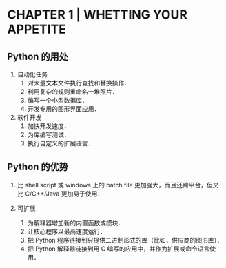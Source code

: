 # CHAPTER 1 | WHETTING YOUR APPETITE

## Python 的用处

1. 自动化任务
   1. 对大量文本文件执行查找和替换操作．
   2. 利用复杂的规则重命名一堆照片．
   3. 编写一个小型数据库．
   4. 开发专用的图形界面应用．
2. 软件开发
   1. 加快开发速度．
   2. 为库编写测试．
   3. 执行自定义的扩展语言．

## Python 的优势

1. 比 shell script 或 windows 上的 batch file 更加强大，而且还跨平台，但又比 C/C++/Java 更加易于使用．

2. 可扩展
   1. 为解释器增加新的内置函数或模块．
   2. 让核心程序以最高速度运行．
   3. 把 Python 程序链接到只提供二进制形式的库（比如，供应商的图形库）．
   4. 把 Python 解释器链接到用 C 编写的应用中，并作为扩展或命令语言使用．

